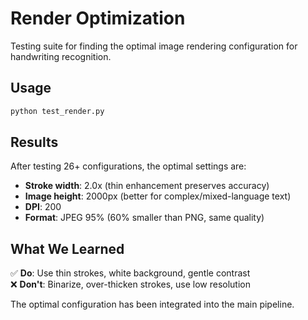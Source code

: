 # Render Optimization

Testing suite for finding the optimal image rendering configuration for handwriting recognition.

## Usage

```bash
python test_render.py
```

## Results

After testing 26+ configurations, the optimal settings are:

- **Stroke width**: 2.0x (thin enhancement preserves accuracy)
- **Image height**: 2000px (better for complex/mixed-language text)
- **DPI**: 200
- **Format**: JPEG 95% (60% smaller than PNG, same quality)

## What We Learned

✅ **Do**: Use thin strokes, white background, gentle contrast  
❌ **Don't**: Binarize, over-thicken strokes, use low resolution

The optimal configuration has been integrated into the main pipeline.